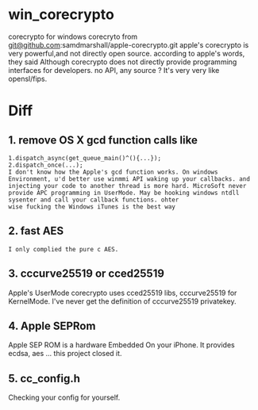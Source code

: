 # win_corecrypto
  corecrypto for windows
  corecryto from git@github.com:samdmarshall/apple-corecrypto.git
  apple's corecrypto is very powerful,and not directly open source. according to apple's words, they said  Although corecrypto   does not directly provide programming interfaces for developers. no API, any source ? It's very very like opensl/fips.
  
# Diff
##  1. remove OS X gcd function calls like
    1.dispatch_async(get_queue_main()^(){...});
    2.dispatch_once(...);
    I don't know how the Apple's gcd function works. On windows Environment, u'd better use winmmi API waking up your callbacks. and injecting your code to another thread is more hard. MicroSoft never provide APC programming in UserMode. May be hooking windows ntdll sysenter and call your callback functions. ohter
    wise fucking the Windows iTunes is the best way
## 2. fast AES
    I only complied the pure c AES.
## 3. cccurve25519 or cced25519
  Apple's UserMode corecrypto uses cced25519 libs, cccurve25519 for KernelMode. I've never get the definition of cccurve25519 privatekey.
## 4. Apple SEPRom
  Apple SEP ROM is a hardware Embedded On your iPhone. It provides ecdsa, aes ...  this project closed it.
## 5. cc_config.h
  Checking your config for yourself.
  
  
 







